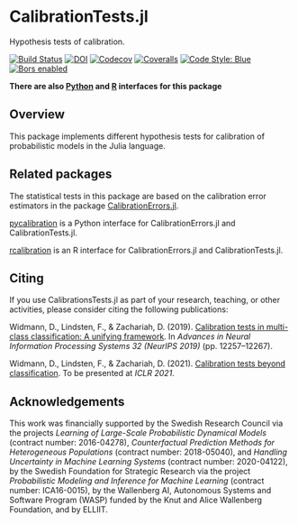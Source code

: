 # CalibrationTests.jl

Hypothesis tests of calibration.

[![Build Status](https://github.com/devmotion/CalibrationTests.jl/workflows/CI/badge.svg?branch=main)](https://github.com/devmotion/CalibrationTests.jl/actions?query=workflow%3ACI+branch%3Amain)
[![DOI](https://zenodo.org/badge/215970266.svg)](https://zenodo.org/badge/latestdoi/215970266)
[![Codecov](https://codecov.io/gh/devmotion/CalibrationTests.jl/branch/main/graph/badge.svg)](https://codecov.io/gh/devmotion/CalibrationTests.jl)
[![Coveralls](https://coveralls.io/repos/github/devmotion/CalibrationTests.jl/badge.svg?branch=main)](https://coveralls.io/github/devmotion/CalibrationTests.jl?branch=main)
[![Code Style: Blue](https://img.shields.io/badge/code%20style-blue-4495d1.svg)](https://github.com/invenia/BlueStyle)
[![Bors enabled](https://bors.tech/images/badge_small.svg)](https://app.bors.tech/repositories/24613)

**There are also [Python](https://github.com/devmotion/pycalibration) and [R](https://github.com/devmotion/rcalibration) interfaces for this package**

## Overview

This package implements different hypothesis tests for calibration of
probabilistic models in the Julia language.

## Related packages

The statistical tests in this package are based on the calibration error estimators
in the package [CalibrationErrors.jl](https://github.com/devmotion/CalibrationErrors.jl).

[pycalibration](https://github.com/devmotion/pycalibration) is a Python interface for CalibrationErrors.jl and CalibrationTests.jl.

[rcalibration](https://github.com/devmotion/rcalibration) is an R interface for CalibrationErrors.jl and CalibrationTests.jl.

## Citing

If you use CalibrationsTests.jl as part of your research, teaching, or other activities, please consider citing the following publications:

Widmann, D., Lindsten, F., & Zachariah, D. (2019). [Calibration tests in multi-class
classification: A unifying framework](https://proceedings.neurips.cc/paper/2019/hash/1c336b8080f82bcc2cd2499b4c57261d-Abstract.html). In
*Advances in Neural Information Processing Systems 32 (NeurIPS 2019)* (pp. 12257–12267).

Widmann, D., Lindsten, F., & Zachariah, D. (2021).
[Calibration tests beyond classification](https://openreview.net/forum?id=-bxf89v3Nx).
To be presented at *ICLR 2021*.

## Acknowledgements

This work was financially supported by the Swedish Research Council via the projects *Learning of Large-Scale Probabilistic Dynamical Models* (contract number: 2016-04278), *Counterfactual Prediction Methods for Heterogeneous Populations* (contract number: 2018-05040), and *Handling Uncertainty in Machine Learning Systems* (contract number: 2020-04122), by the Swedish Foundation for Strategic Research via the project *Probabilistic Modeling and Inference for Machine Learning* (contract number: ICA16-0015), by the Wallenberg AI, Autonomous Systems and Software Program (WASP) funded by the Knut and Alice Wallenberg Foundation, and by ELLIIT.

